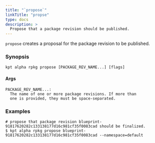 ```yaml
---
title: "`propose`"
linkTitle: "propse"
type: docs
description: >
  Propose that a package revision should be published.
---
```


<!--mdtogo:Short
    Propose that a package revision should be published.
-->

`propose` creates a proposal for the package revision to be published.

### Synopsis

<!--mdtogo:Long-->

```
kpt alpha rpkg propose [PACKAGE_REV_NAME...] [flags]
```

#### Args

```
PACKAGE_REV_NAME...:
  The name of one or more package revisions. If more than
  one is provided, they must be space-separated.
```

<!--mdtogo-->

### Examples

<!--mdtogo:Examples-->

```shell
# propose that package revision blueprint-91817620282c133138177d16c981cf35f0083cad should be finalized.
$ kpt alpha rpkg propose blueprint-91817620282c133138177d16c981cf35f0083cad --namespace=default
```

<!--mdtogo-->